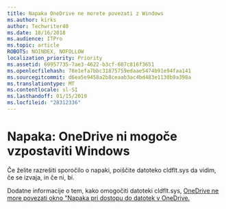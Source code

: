 ```yaml
---
title: Napaka OneDrive ne morete povezati z Windows
ms.author: kirks
author: Techwriter40
ms.date: 10/16/2018
ms.audience: ITPro
ms.topic: article
ROBOTS: NOINDEX, NOFOLLOW
localization_priority: Priority
ms.assetid: 69957735-7ae3-4622-b3cf-607c816f3651
ms.openlocfilehash: 78e1efa7bbc31875759edaae5474b91e94faa141
ms.sourcegitcommit: d6ea5e9458a2b8ceaab3ac4bd483e1130b9a398a
ms.translationtype: MT
ms.contentlocale: sl-SI
ms.lasthandoff: 01/15/2019
ms.locfileid: "28312336"
---
```

# <a name="error-onedrive-cannot-connect-to-windows"></a>Napaka: OneDrive ni mogoče vzpostaviti Windows

Če želite razrešiti sporočilo o napaki, poiščite datoteko cldflt.sys da vidim, če se izvaja, in če ni, bi. 
  
Dodatne informacije o tem, kako omogočiti datoteki cldflt.sys, [OneDrive ne more povezati okno "Napaka pri dostopu do datotek v OneDrive.](https://go.microsoft.com/fwlink/?Linkid=2031032)
  

